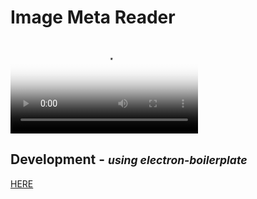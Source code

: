 # Image Meta Reader

<video controls tabindex=0 poster="./video/eimr.png"> 
  Sorry, your browser doesn't support embedded videos
  <source src="video/eimr.webm" type='video/webm; codecs="vp8, vorbis"' />
  </video>


## Development - <small><i>using electron-boilerplate</i></small>

  [HERE](https://github.com/szwacz/electron-boilerplate)
